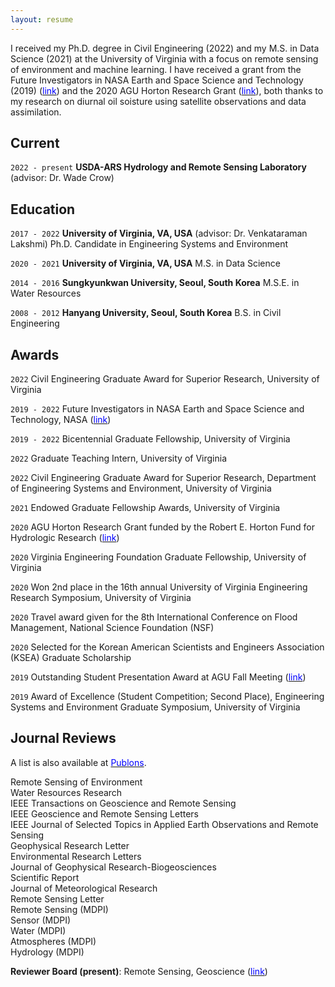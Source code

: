 ```yaml
---
layout: resume
---
```


I received my Ph.D. degree in Civil Engineering (2022) and my M.S. in Data Science (2021) at the University of Virginia with a focus on remote sensing of environment and machine learning. I have received a grant from the Future Investigators in NASA Earth and Space Science and Technology (2019) ([<span style="color: blue">link</span>](https://news.virginia.edu/content/nasa-aids-uva-grad-student-soil-research-satellite)) and the 2020 AGU Horton Research Grant ([<span style="color: blue">link</span>](https://news.virginia.edu/content/big-questions-child-leads-phd-candidate-big-research)), both thanks to my research on diurnal oil soisture using satellite observations and data assimilation.

## Current
`2022 - present`
__USDA-ARS Hydrology and Remote Sensing Laboratory__ (advisor: Dr. Wade Crow)

## Education
`2017 - 2022`
__University of Virginia, VA, USA__ (advisor: Dr. Venkataraman Lakshmi)
Ph.D. Candidate in Engineering Systems and Environment

`2020 - 2021`
__University of Virginia, VA, USA__
M.S. in Data Science

`2014 - 2016`
__Sungkyunkwan University, Seoul, South Korea__
M.S.E. in Water Resources

`2008 - 2012`
__Hanyang University, Seoul, South Korea__
B.S. in Civil Engineering


## Awards

`2022`
Civil Engineering Graduate Award for Superior Research, University of Virginia

`2019 - 2022`
Future Investigators in NASA Earth and Space Science and Technology, NASA ([<span style="color: blue">link</span>](https://engineering.virginia.edu/hyunglok-kim%E2%80%99s-soil-moisture-proposal-earns-selection-nasa%E2%80%99s-%E2%80%98future-investigator%E2%80%99-program))

`2019 - 2022`
Bicentennial Graduate Fellowship, University of Virginia

`2022`
Graduate Teaching Intern, University of Virginia

`2022`
Civil Engineering Graduate Award for Superior Research, Department of Engineering Systems and Environment, University of Virginia

`2021`
Endowed Graduate Fellowship Awards, University of Virginia

`2020`
AGU Horton Research Grant funded by the Robert E. Horton Fund for Hydrologic Research ([<span style="color: blue">link</span>](https://news.virginia.edu/content/big-questions-child-leads-phd-candidate-big-research))

`2020`
Virginia Engineering Foundation Graduate Fellowship, University of Virginia

`2020`
Won 2nd place in the 16th annual University of Virginia Engineering Research Symposium, University of Virginia

`2020`
Travel award given for the 8th International Conference on Flood Management, National Science Foundation (NSF)

`2020`
Selected for the Korean American Scientists and Engineers Association (KSEA) Graduate Scholarship

`2019`
Outstanding Student Presentation Award at AGU Fall Meeting ([<span style="color: blue">link</span>](https://engineering.virginia.edu/hyunglok-kim-lands-coveted-outstanding-student-presentation-award-agu-fall-meeting))

`2019`
Award of Excellence (Student Competition; Second Place), Engineering Systems and Environment Graduate Symposium, University 
 of Virginia

## Journal Reviews
A list is also available at [<span style="color: blue">Publons</span>](https://publons.com/researcher/1508356/hyunglok-kim/).

Remote Sensing of Environment\
Water Resources Research\
IEEE Transactions on Geoscience and Remote Sensing\
IEEE Geoscience and Remote Sensing Letters\
IEEE Journal of Selected Topics in Applied Earth Observations and Remote Sensing\
Geophysical Research Letter\
Environmental Research Letters\
Journal of Geophysical Research-Biogeosciences\
Scientific Report\
Journal of Meteorological Research\
Remote Sensing Letter\
Remote Sensing (MDPI)\
Sensor (MDPI)\
Water (MDPI)\
Atmospheres (MDPI)\
Hydrology (MDPI)

__Reviewer Board (present)__: Remote Sensing, Geoscience ([<span style="color: blue">link</span>](https://www.mdpi.com/journal/remotesensing/submission_reviewers))



<!-- ### Footer

Last updated: May 2013 -->


